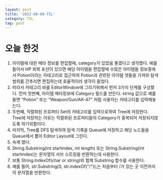 ```yaml
---
layout: post
title: '2022-08-08-TIL'
category: TIL
tag: post
---
```


# 오늘 한것
1. 아이템에 대한 메타 정보를 편집할때, category가 있었음 좋겠다고 생각했다. 예를 들어서 HP 회복 포션이 있으면 해당 아이템을 편집할때 수많은 아이템들 정보중에서 Potion이라는 카테고리로 접근하여 Potion과 관련된 아이템 셋들을 가져와 탐색범위를 간추리면 편집하는데 효율적이라 생각이 들었다.
2. 따라서 카테고리 바를 EditorWindow에 그리기위해서 먼저 3가지 단계를 구상했다. 먼저 첫번째, 아이템 메타정보에 Category 필드를 만든다. string 값으로 예를 들면 "Potion" 또는 "Weapon/Gun/AK-47" 처럼 사용자는 카테고리를 입력해놓는다.
3. 두번째, 직렬화된 프로퍼티 Set의 카테고리를 입력으로하여 Tree에 저장한다. Tree에 저장하는 이유는 직렬화된 프로퍼티들의 Category가 중복되어 저장되지않도록 하기위함이다.
4. 마지막, Tree를 DFS 탐색하여 탐색 기록을 Queue에 저장하고 해당 노드들을 Queue에서 뽑아 Editor Layout에 그린다. 
5. 숙제 했다.
6. String.Substring(int startindex, int length) 또는 String.Substring(int startindex)는 문자열의 서브 스트링을 반환하는데 사용한다.
7. 보통 String.IndexOf(char or string)와 함께 Substring 함수를 사용한다.
8. 예를 들어, str.Substring(0, str.indexOf("/"));는 처음부터 /가 있는 곳 이전까지의 문자열을 반환한다.
